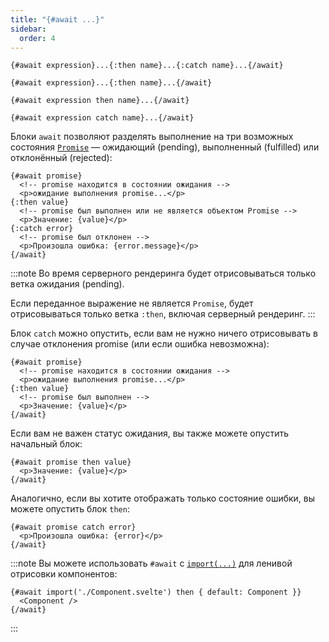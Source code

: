 ```yaml
---
title: "{#await ...}"
sidebar:
  order: 4
---
```


```svelte
{#await expression}...{:then name}...{:catch name}...{/await}
```

```svelte
{#await expression}...{:then name}...{/await}
```

```svelte
{#await expression then name}...{/await}
```

```svelte
{#await expression catch name}...{/await}
```

Блоки `await` позволяют разделять выполнение на три возможных состояния [`Promise`](https://developer.mozilla.org/ru/docs/Web/JavaScript/Reference/Global_Objects/Promise) — ожидающий (pending), выполненный (fulfilled) или отклонённый (rejected):

```svelte
{#await promise}
  <!-- promise находится в состоянии ожидания -->
  <p>ожидание выполнения promise...</p>
{:then value}
  <!-- promise был выполнен или не является объектом Promise -->
  <p>Значение: {value}</p>
{:catch error}
  <!-- promise был отклонен -->
  <p>Произошла ошибка: {error.message}</p>
{/await}
```

:::note
Во время серверного рендеринга будет отрисовываться только ветка ожидания (pending).

Если переданное выражение не является `Promise`, будет отрисовываться только ветка `:then`, включая серверный рендеринг.
:::

Блок `catch` можно опустить, если вам не нужно ничего отрисовывать в случае отклонения promise (или если ошибка невозможна):

```svelte
{#await promise}
  <!-- promise находится в состоянии ожидания -->
  <p>ожидание выполнения promise...</p>
{:then value}
  <!-- promise был выполнен -->
  <p>Значение: {value}</p>
{/await}
```

Если вам не важен статус ожидания, вы также можете опустить начальный блок:

```svelte
{#await promise then value}
  <p>Значение: {value}</p>
{/await}
```

Аналогично, если вы хотите отображать только состояние ошибки, вы можете опустить блок `then`:

```svelte
{#await promise catch error}
  <p>Произошла ошибка: {error}</p>
{/await}
```

:::note
Вы можете использовать `#await` с [`import(...)`](https://developer.mozilla.org/en-US/docs/Web/JavaScript/Reference/Operators/import) для ленивой отрисовки компонентов:

```svelte
{#await import('./Component.svelte') then { default: Component }}
  <Component />
{/await}
```
:::
